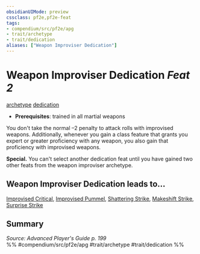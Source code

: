 ```yaml
---
obsidianUIMode: preview
cssclass: pf2e,pf2e-feat
tags:
- compendium/src/pf2e/apg
- trait/archetype
- trait/dedication
aliases: ["Weapon Improviser Dedication"]
---
```

# Weapon Improviser Dedication  *Feat 2*  
[archetype](/rules/traits/archetype.md)  [dedication](/rules/traits/dedication.md)  

- **Prerequisites**: trained in all martial weapons

You don't take the normal –2 penalty to attack rolls with improvised weapons. Additionally, whenever you gain a class feature that grants you expert or greater proficiency with any weapon, you also gain that proficiency with improvised weapons.

**Special.** You can't select another dedication feat until you have gained two other feats from the weapon improviser archetype.

## Weapon Improviser Dedication leads to...

[Improvised Critical](/compendium/feats/improvised-critical-apg.md), [Improvised Pummel](/compendium/feats/improvised-pummel-apg.md), [Shattering Strike](/compendium/feats/shattering-strike-apg.md), [Makeshift Strike](/compendium/feats/makeshift-strike-apg.md), [Surprise Strike](/compendium/feats/surprise-strike-apg.md)

## Summary

*Source: Advanced Player's Guide p. 199*  
%% #compendium/src/pf2e/apg #trait/archetype #trait/dedication %%